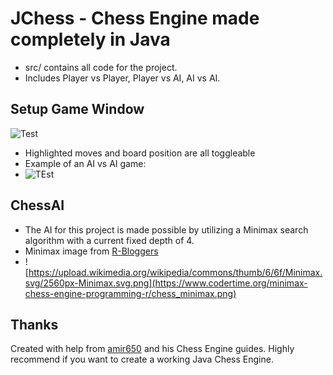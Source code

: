 # JChess - Chess Engine made completely in Java
- src/ contains all code for the project.
- Includes Player vs Player, Player vs AI, AI vs AI.
## Setup Game Window
![Test](https://cdn.discordapp.com/attachments/624000511921750087/1282034036948209684/image.png?ex=66dde2bd&is=66dc913d&hm=dd6b84ffa5e41fabc62713a70c3033e8270cab7fbf5cab113e3a059c930f67f2&)

- Highlighted moves and board position are all toggleable
- Example of an AI vs AI game:
- ![TEst](https://cdn.discordapp.com/attachments/624000511921750087/1282033749177008230/image.png?ex=66dde278&is=66dc90f8&hm=42d4fbec990b1adb392ba2f37051d116b7e409c0e585dccdd566bc9ad68bcc78&)

## ChessAI
- The AI for this project is made possible by utilizing a Minimax search algorithm with a current fixed depth of 4.
- Minimax image from [R-Bloggers](https://www.r-bloggers.com/)
- ![https://upload.wikimedia.org/wikipedia/commons/thumb/6/6f/Minimax.svg/2560px-Minimax.svg.png](https://www.codertime.org/minimax-chess-engine-programming-r/chess_minimax.png)

## Thanks
Created with help from [amir650](https://www.youtube.com/@amir650) and his Chess Engine guides. Highly recommend if you want to create a working Java Chess Engine.


